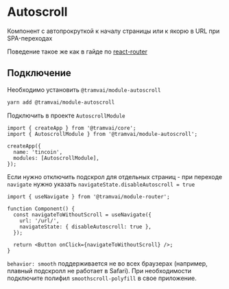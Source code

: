 # Autoscroll

Компонент с автопрокруткой к началу страницы или к якорю в URL при SPA-переходах

Поведение такое же как в гайде по [react-router](https://reacttraining.com/react-router/web/guides/scroll-restoration/scroll-to-tops)

## Подключение

Необходимо установить `@tramvai/module-autoscroll`

```bash
yarn add @tramvai/module-autoscroll
```

Подключить в проекте `AutoscrollModule`

```tsx
import { createApp } from '@tramvai/core';
import { AutoscrollModule } from '@tramvai/module-autoscroll';

createApp({
  name: 'tincoin',
  modules: [AutoscrollModule],
});
```

Если нужно отключить подскрол для отдельных страниц - при переходе `navigate` нужно указать `navigateState.disableAutoscroll = true`

```tsx
import { useNavigate } from '@tramvai/module-router';

function Component() {
  const navigateToWithoutScroll = useNavigate({
    url: '/url/',
    navigateState: { disableAutoscroll: true },
  });

  return <Button onClick={navigateToWithoutScroll} />;
}
```

`behavior: smooth` поддерживается не во всех браузерах (например, плавный подскролл не работает в Safari). При необходимости подключите полифил `smoothscroll-polyfill` в свое приложение.
